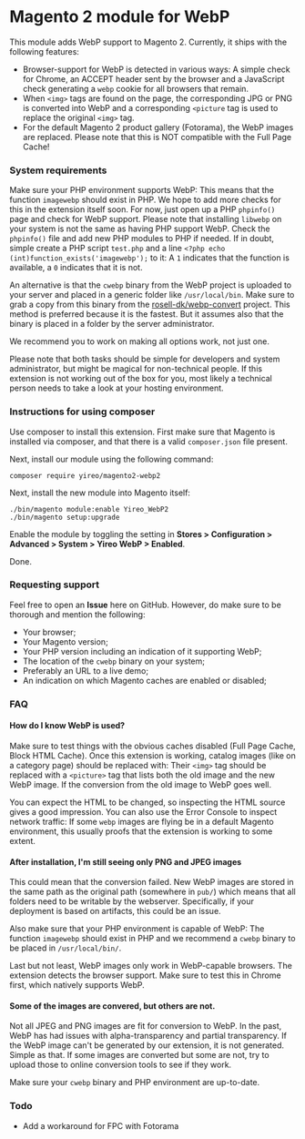 # Magento 2 module for WebP
This module adds WebP support to Magento 2. Currently, it ships with the following features:

- Browser-support for WebP is detected in various ways: A simple check for Chrome, an ACCEPT header sent by the browser and a JavaScript check generating a `webp` cookie for all browsers that remain.
- When `<img>` tags are found on the page, the corresponding JPG or PNG is converted into WebP and a corresponding `<picture` tag is used to replace the original `<img>` tag.
- For the default Magento 2 product gallery (Fotorama), the WebP images are replaced. Please note that this is NOT compatible with the Full Page Cache!

### System requirements
Make sure your PHP environment supports WebP: This means that the function `imagewebp` should exist in PHP. We hope to add more checks for this in the extension itself soon. For now, just open up a PHP `phpinfo()` page and check for WebP support. Please note that installing `libwebp` on your system is not the same as having PHP support WebP. Check the `phpinfo()` file and add new PHP modules to PHP if needed. If in doubt, simple create a PHP script `test.php` and a line `<?php echo (int)function_exists('imagewebp');` to it: A `1` indicates that the function is available, a `0` indicates that it is not.

An alternative is that the `cwebp` binary from the WebP project is uploaded to your server and placed in a generic folder like `/usr/local/bin`. Make sure to grab a copy from this binary from the [rosell-dk/webp-convert](https://github.com/rosell-dk/webp-convert/tree/master/src/Converters/Binaries) project. This method is preferred because it is the fastest. But it assumes also that the binary is placed in a folder by the server administrator.

We recommend you to work on making all options work, not just one.

Please note that both tasks should be simple for developers and system administrator, but might be magical for non-technical people. If this extension is not working out of the box for you, most likely a technical person needs to take a look at your hosting environment.

### Instructions for using composer
Use composer to install this extension. First make sure that Magento is installed via composer, and that there is a valid `composer.json` file present.

Next, install our module using the following command:

    composer require yireo/magento2-webp2

Next, install the new module into Magento itself:

    ./bin/magento module:enable Yireo_WebP2
    ./bin/magento setup:upgrade

Enable the module by toggling the setting in **Stores > Configuration > Advanced > System > Yireo WebP > Enabled**.

Done.

### Requesting support
Feel free to open an **Issue** here on GitHub. However, do make sure to be thorough and mention the following:
- Your browser;
- Your Magento version;
- Your PHP version including an indication of it supporting WebP;
- The location of the `cwebp` binary on your system;
- Preferably an URL to a live demo;
- An indication on which Magento caches are enabled or disabled;

### FAQ
#### How do I know WebP is used?
Make sure to test things with the obvious caches disabled (Full Page Cache, Block HTML Cache). Once this extension is working, catalog images (like on a category page) should be replaced with: Their `<img>` tag should be replaced with a `<picture>` tag that lists both the old image and the new WebP image. If the conversion from the old image to WebP goes well.

You can expect the HTML to be changed, so inspecting the HTML source gives a good impression. You can also use the Error Console to inspect network traffic: If some `webp` images are flying be in a default Magento environment, this usually proofs that the extension is working to some extent.

#### After installation, I'm still seeing only PNG and JPEG images
This could mean that the conversion failed. New WebP images are stored in the same path as the original path (somewhere in `pub/`) which means that all folders need to be writable by the webserver. Specifically, if your deployment is based on artifacts, this could be an issue.

Also make sure that your PHP environment is capable of WebP: The function `imagewebp` should exist in PHP and we recommend a `cwebp` binary to be placed in `/usr/local/bin/`.

Last but not least, WebP images only work in WebP-capable browsers. The extension detects the browser support. Make sure to test this in Chrome first, which natively supports WebP.

#### Some of the images are convered, but others are not.
Not all JPEG and PNG images are fit for conversion to WebP. In the past, WebP has had issues with alpha-transparency and partial transparency. If the WebP image can't be generated by our extension, it is not generated. Simple as that. If some images are converted but some are not, try to upload those to online conversion tools to see if they work.

Make sure your `cwebp` binary and PHP environment are up-to-date.

### Todo
- Add a workaround for FPC with Fotorama
